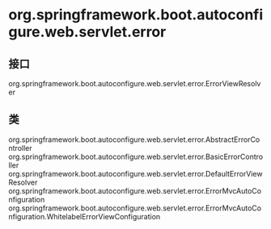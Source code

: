 # org.springframework.boot.autoconfigure.web.servlet.error

## 接口

org.springframework.boot.autoconfigure.web.servlet.error.ErrorViewResolver

## 类

org.springframework.boot.autoconfigure.web.servlet.error.AbstractErrorController
org.springframework.boot.autoconfigure.web.servlet.error.BasicErrorController
org.springframework.boot.autoconfigure.web.servlet.error.DefaultErrorViewResolver
org.springframework.boot.autoconfigure.web.servlet.error.ErrorMvcAutoConfiguration
org.springframework.boot.autoconfigure.web.servlet.error.ErrorMvcAutoConfiguration.WhitelabelErrorViewConfiguration




